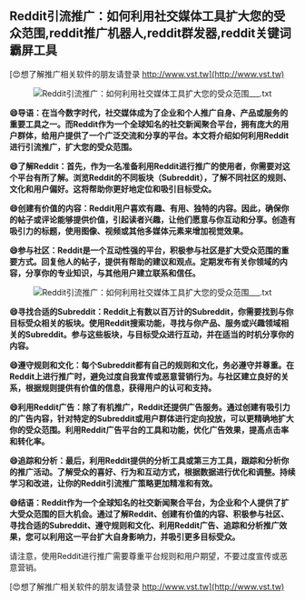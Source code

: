 ## **Reddit引流推广：如何利用社交媒体工具扩大您的受众范围,reddit推广机器人,reddit群发器,reddit关键词霸屏工具**

[😍想了解推广相关软件的朋友请登录 http://www.vst.tw](http://www.vst.tw)

 <center><img src="https://vst.tw/MP4/tuiguang/png/5.png" alt="Reddit引流推广：如何利用社交媒体工具扩大您的受众范围___.txt"></center>

**😄导语：在当今数字时代，社交媒体成为了企业和个人推广自身、产品或服务的重要工具之一。而Reddit作为一个全球知名的社交新闻聚合平台，拥有庞大的用户群体，给用户提供了一个广泛交流和分享的平台。本文将介绍如何利用Reddit进行引流推广，扩大您的受众范围。**

**😄了解Reddit：首先，作为一名准备利用Reddit进行推广的使用者，你需要对这个平台有所了解。浏览Reddit的不同板块（Subreddit），了解不同社区的规则、文化和用户偏好。这将帮助你更好地定位和吸引目标受众。**

**😄创建有价值的内容：Reddit用户喜欢有趣、有用、独特的内容。因此，确保你的帖子或评论能够提供价值，引起读者兴趣，让他们愿意与你互动和分享。创造有吸引力的标题，使用图像、视频或其他多媒体元素来增加视觉效果。**

**😄参与社区：Reddit是一个互动性强的平台，积极参与社区是扩大受众范围的重要方式。回复他人的帖子，提供有帮助的建议和观点。定期发布有关你领域的内容，分享你的专业知识，与其他用户建立联系和信任。**

 <center><img src="https://vst.tw/MP4/tuiguang/png/3.png" alt="Reddit引流推广：如何利用社交媒体工具扩大您的受众范围___.txt"></center>

**😄寻找合适的Subreddit：Reddit上有数以百万计的Subreddit，你需要找到与你目标受众相关的板块。使用Reddit搜索功能，寻找与你产品、服务或兴趣领域相关的Subreddit。参与这些板块，与目标受众进行互动，并在适当的时机分享你的内容。**

**😄遵守规则和文化：每个Subreddit都有自己的规则和文化，务必遵守并尊重。在Reddit上进行推广时，避免过度自我宣传或恶意营销行为。与社区建立良好的关系，根据规则提供有价值的信息，获得用户的认可和支持。**

**😄利用Reddit广告：除了有机推广，Reddit还提供广告服务。通过创建有吸引力的广告内容，针对特定的Subreddit或用户群体进行定向投放，可以更精确地扩大你的受众范围。利用Reddit广告平台的工具和功能，优化广告效果，提高点击率和转化率。**

**😄追踪和分析：最后，利用Reddit提供的分析工具或第三方工具，跟踪和分析你的推广活动。了解受众的喜好、行为和互动方式，根据数据进行优化和调整。持续学习和改进，让你的Reddit引流推广策略更加精准和有效。**

**😄结语：Reddit作为一个全球知名的社交新闻聚合平台，为企业和个人提供了扩大受众范围的巨大机会。通过了解Reddit、创建有价值的内容、积极参与社区、寻找合适的Subreddit、遵守规则和文化、利用Reddit广告、追踪和分析推广效果，您可以利用这一平台扩大自身影响力，并吸引更多目标受众。**

请注意，使用Reddit进行推广需要尊重平台规则和用户期望，不要过度宣传或恶意营销。

[😍想了解推广相关软件的朋友请登录 http://www.vst.tw](http://www.vst.tw)



